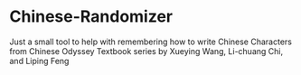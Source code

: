# Chinese-Randomizer
Just a small tool to help with remembering how to write Chinese Characters from Chinese Odyssey Textbook series by Xueying Wang, Li-chuang Chi, and Liping Feng
